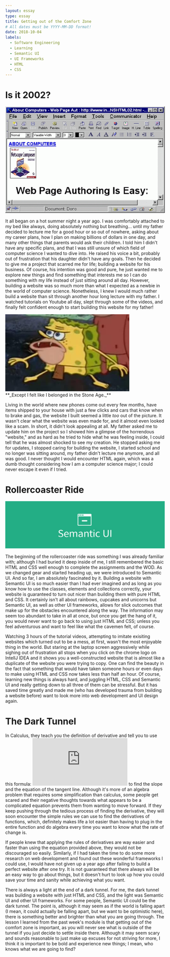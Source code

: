 ```yaml
---
layout: essay
type: essay
title: Getting out of the Comfort Zone
# All dates must be YYYY-MM-DD format!
date: 2018-10-04
labels:
  - Software Engineering
  - Learning
  - Semantic UI
  - UI Frameworks
  - HTML
  - CSS
---
```


# Is it 2002?

<img class="ui centered image" src="../images/website.gif">

  It all began on a hot summer night a year ago. I was comfortably attached to my bed like always, doing absolutely nothing but breathing... until my father decided to lecture me for a good hour or so out of nowhere, asking about my career plans, how I plan on making billions of dollars in one day, and many other things that parents would ask their children. I told him I didn't have any specific plans, and that I was still unsure of which field of computer science I wanted to dive into. He raised his voice a bit, probably out of frustration that his daughter didn't have any goals. Then he decided to give me a project that scarred me for life; building a website for his business. Of course, his intention was good and pure, he just wanted me to explore new things and find something that interests me so I can do something with my life instead of just sitting around all day. However, building a website was so much more than what I expected as a newbie in the world of computer science. Nonetheless, I knew I would much rather build a website than sit through another hour long lecture with my father. I watched tutorials on Youtube all day, slept through some of the videos, and finally felt confident enough to start building this website for my father! 
  
  <img class="ui centered image" src="../images/spongebob.jpg">
  
  <div class="ui centered item">**_Except I felt like I belonged in the Stone Age._**</div>
  
  Living in the world where new phones come out every few months, have items shipped to your house with just a few clicks and cars that know when to brake and gas, the website I built seemed a little *too* out of the picture. It wasn't clear what the website was even made for, and it almost even looked like a scam. In short, it didn't look appealing at all. My father asked me to update him on the project so I showed him a glimpse of the horrendous "website," and as hard as he tried to hide what he was feeling inside, I could tell that he was almost shocked to see my creation. He stopped asking me for updates, I stopped caring for building the website, I started school and no longer was sitting around, my father didn't lecture me anymore, and all was good. I never thought I would encounter HTML again, which was a dumb thought considering how I am a computer science major; I could never escape it even if I tried.
  
  # Rollercoaster Ride
  
  <img class="ui centered image" src="../images/semanticui.jpg">
 
  The beginning of the rollercoaster ride was something I was already familiar with; although I had buried it deep inside of me, I still remembered the basic HTML and CSS well enough to complete the assignments and the WOD. As we changed gear and started heading up, we were introduced to Semantic UI. And so far, I am absolutely fascinated by it. Building a website with Semantic UI is so much easier than I had ever imagined and as long as you know how to use the classes, elements and collections correctly, your website is guaranteed to turn out nicer than building them with pure HTML and CSS. It certainly isn't all about rainbows, cupcakes and unicorns but Semantic UI, as well as other UI frameworks, allows for slick outcomes that make up for the obstacles encountered along the way. The information may seem too abundant to take in all at once, but once you get the hang of it, you would never want to go back to using just HTML and CSS; unless you feel adventurous and want to feel like what the cavemen felt, of course. 
  
  Watching 3 hours of the tutorial videos, attempting to imitate exisiting websites which turned out to be a mess, at first, wasn't the most enjoyable thing in the world. But staring at the laptop screen aggressively while sighing out of frustration all stops when you click on the chrome logo on IntellJ IDEA and it shows you a well-constructed website that is almost like a duplicate of the website you were trying to copy. One can find the beauty in the fact that something that would have taken someone hours or even days to make using HTML and CSS now takes less than half an hour. Of course, learning new things is always hard, and juggling HTML, CSS and Semantic UI and really getting down to all three of them can be stressful. But it has saved time greatly and made me (who has developed trauma from building a website before) want to look more into web development and UI design again. 
  
  # The Dark Tunnel
  
   In Calculus, they teach you the definition of derivative and tell you to use this formula: 
   ![eqn](https://latex.codecogs.com/gif.latex?%5Clim_%7Bh%5Crightarrow%200%7D%5Cfrac%7Bf%28x&plus;h%29-f%28x%29%7D%7Bh%7D) to find the slope and the equation of the tangent line. Although it's more of an algebra problem that requires some simplification than calculus, some people get scared and their negative thoughts towards what appears to be a complicated equation prevents them from wanting to move forward. If they keep pushing through the tedious process of finding the derivative, they will soon encounter the simple rules we can use to find the derivatives of functions, which, definitely makes life a lot easier than having to plug in the entire function and do algebra every time you want to know what the rate of change is. 
   
   If people knew that applying the rules of derivatives are way easier and faster than using the equation provided above, they would not be discouraged so easily. Similarly, if I had taken the time to do some more research on web development and found out these wonderful frameworks I could use, I would have not given up a year ago after failing to build a perfect website after one try. It is not guaranteed that there always will be an easy way to go about things, but it doesn't hurt to look up how you could save your time and sanity while achieving what you want. 

  There is always a light at the end of a dark tunnel. For me, the dark tunnel was building a website with just HTML and CSS, and the light was Semantic UI and other UI frameworks. For some people, Semantic UI could be the dark tunnel. The point is, although it may seem as if the world is falling apart (I mean, it could actually be falling apart, but we want to be optimistic here), there is something better and brighter than what you are going through. 
  The lesson I learned from the past week's module is that getting out of the comfort zone is important, as you will never see what is outside of the tunnel if you just decide to settle inside there. Although it may seem scary and sounds reasonable to just make up excuses for not striving for more, I think it is important to be bold and experience new things; I mean, who knows what we are going to find?
